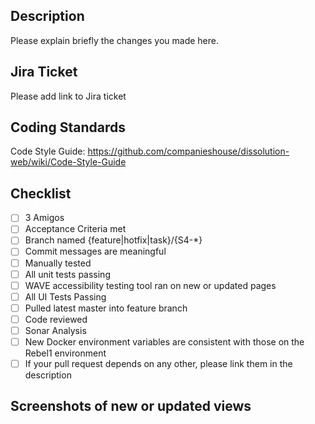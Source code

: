 ## Description

Please explain briefly the changes you made here.

## Jira Ticket

Please add link to Jira ticket

## Coding Standards

Code Style Guide: https://github.com/companieshouse/dissolution-web/wiki/Code-Style-Guide

## Checklist

- [ ] 3 Amigos
- [ ] Acceptance Criteria met
- [ ] Branch named {feature|hotfix|task}/{S4-*}
- [ ] Commit messages are meaningful
- [ ] Manually tested
- [ ] All unit tests passing
- [ ] WAVE accessibility testing tool ran on new or updated pages
- [ ] All UI Tests Passing
- [ ] Pulled latest master into feature branch
- [ ] Code reviewed
- [ ] Sonar Analysis
- [ ] New Docker environment variables are consistent with those on the Rebel1 environment
- [ ] If your pull request depends on any other, please link them in the description

## Screenshots of new or updated views
